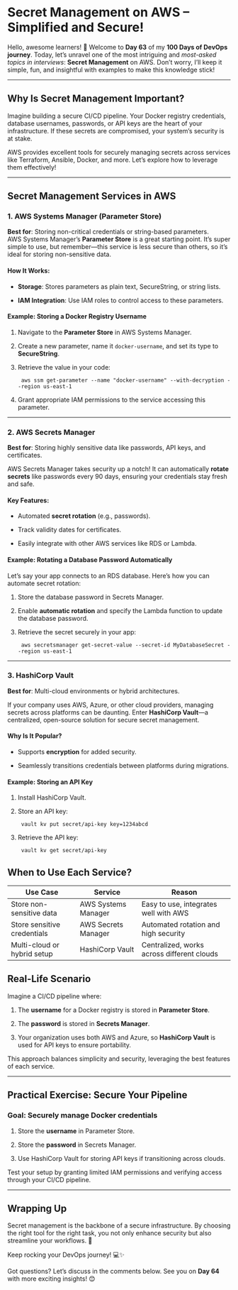 # Secret Management on AWS – Simplified and Secure!

Hello, awesome learners! 🎉 Welcome to  **Day 63**  of my  **100 Days of DevOps journey**. Today, let’s unravel one of the most intriguing and  _most-asked topics in interviews_:  **Secret Management**  on AWS. Don’t worry, I’ll keep it simple, fun, and insightful with examples to make this knowledge stick!

----------

## [](https://100daysdevops.hashnode.dev/day-63-of-100-days-secret-management-on-aws-simplified-and-secure#heading-why-is-secret-management-important "Permalink")Why Is Secret Management Important?

Imagine building a secure CI/CD pipeline. Your Docker registry credentials, database usernames, passwords, or API keys are the heart of your infrastructure. If these secrets are compromised, your system’s security is at stake.

AWS provides excellent tools for securely managing secrets across services like Terraform, Ansible, Docker, and more. Let’s explore how to leverage them effectively!

----------

## [](https://100daysdevops.hashnode.dev/day-63-of-100-days-secret-management-on-aws-simplified-and-secure#heading-secret-management-services-in-aws "Permalink")Secret Management Services in AWS

### [](https://100daysdevops.hashnode.dev/day-63-of-100-days-secret-management-on-aws-simplified-and-secure#heading-1-aws-systems-manager-parameter-store "Permalink")1.  **AWS Systems Manager (Parameter Store)**

**Best for**: Storing non-critical credentials or string-based parameters.  
AWS Systems Manager’s  **Parameter Store**  is a great starting point. It’s super simple to use, but remember—this service is less secure than others, so it’s ideal for storing non-sensitive data.

#### [](https://100daysdevops.hashnode.dev/day-63-of-100-days-secret-management-on-aws-simplified-and-secure#heading-how-it-works "Permalink")How It Works:

-   **Storage**: Stores parameters as plain text, SecureString, or string lists.
    
-   **IAM Integration**: Use IAM roles to control access to these parameters.
    

#### [](https://100daysdevops.hashnode.dev/day-63-of-100-days-secret-management-on-aws-simplified-and-secure#heading-example-storing-a-docker-registry-username "Permalink")Example: Storing a Docker Registry Username

1.  Navigate to the  **Parameter Store**  in AWS Systems Manager.
    
2.  Create a new parameter, name it  `docker-username`, and set its type to  **SecureString**.
    
3.  Retrieve the value in your code:

    ```
     aws ssm get-parameter --name "docker-username" --with-decryption --region us-east-1
    
    ```
    
4.  Grant appropriate IAM permissions to the service accessing this parameter.
    

----------

### [](https://100daysdevops.hashnode.dev/day-63-of-100-days-secret-management-on-aws-simplified-and-secure#heading-2-aws-secrets-manager "Permalink")2.  **AWS Secrets Manager**

**Best for**: Storing highly sensitive data like passwords, API keys, and certificates.

AWS Secrets Manager takes security up a notch! It can automatically  **rotate secrets**  like passwords every 90 days, ensuring your credentials stay fresh and safe.

#### [](https://100daysdevops.hashnode.dev/day-63-of-100-days-secret-management-on-aws-simplified-and-secure#heading-key-features "Permalink")Key Features:

-   Automated  **secret rotation**  (e.g., passwords).
    
-   Track validity dates for certificates.
    
-   Easily integrate with other AWS services like RDS or Lambda.
    

#### [](https://100daysdevops.hashnode.dev/day-63-of-100-days-secret-management-on-aws-simplified-and-secure#heading-example-rotating-a-database-password-automatically "Permalink")Example: Rotating a Database Password Automatically

Let’s say your app connects to an RDS database. Here’s how you can automate secret rotation:

1.  Store the database password in Secrets Manager.
    
2.  Enable  **automatic rotation**  and specify the Lambda function to update the database password.
    
3.  Retrieve the secret securely in your app:

    ```
     aws secretsmanager get-secret-value --secret-id MyDatabaseSecret --region us-east-1
    
    ```
    

----------

### [](https://100daysdevops.hashnode.dev/day-63-of-100-days-secret-management-on-aws-simplified-and-secure#heading-3-hashicorp-vault "Permalink")3.  **HashiCorp Vault**

**Best for**: Multi-cloud environments or hybrid architectures.

If your company uses AWS, Azure, or other cloud providers, managing secrets across platforms can be daunting. Enter  **HashiCorp Vault**—a centralized, open-source solution for secure secret management.

#### [](https://100daysdevops.hashnode.dev/day-63-of-100-days-secret-management-on-aws-simplified-and-secure#heading-why-is-it-popular "Permalink")Why Is It Popular?

-   Supports  **encryption**  for added security.
    
-   Seamlessly transitions credentials between platforms during migrations.
    

#### [](https://100daysdevops.hashnode.dev/day-63-of-100-days-secret-management-on-aws-simplified-and-secure#heading-example-storing-an-api-key "Permalink")Example: Storing an API Key

1.  Install HashiCorp Vault.
    
2.  Store an API key:

    ```
     vault kv put secret/api-key key=1234abcd
    
    ```
    
3.  Retrieve the API key:

    ```
     vault kv get secret/api-key
    
    ```
    

## [](https://100daysdevops.hashnode.dev/day-63-of-100-days-secret-management-on-aws-simplified-and-secure#heading-when-to-use-each-service "Permalink")
## When to Use Each Service?
| **Use Case**               | **Service**            | **Reason**                                      |
|-----------------------------|------------------------|------------------------------------------------|
| Store non-sensitive data    | AWS Systems Manager   | Easy to use, integrates well with AWS          |
| Store sensitive credentials | AWS Secrets Manager   | Automated rotation and high security           |
| Multi-cloud or hybrid setup | HashiCorp Vault       | Centralized, works across different clouds     |

## [](https://100daysdevops.hashnode.dev/day-63-of-100-days-secret-management-on-aws-simplified-and-secure#heading-real-life-scenario "Permalink")Real-Life Scenario

Imagine a CI/CD pipeline where:

1.  The  **username**  for a Docker registry is stored in  **Parameter Store**.
    
2.  The  **password**  is stored in  **Secrets Manager**.
    
3.  Your organization uses both AWS and Azure, so  **HashiCorp Vault**  is used for API keys to ensure portability.
    

This approach balances simplicity and security, leveraging the best features of each service.

----------

## [](https://100daysdevops.hashnode.dev/day-63-of-100-days-secret-management-on-aws-simplified-and-secure#heading-practical-exercise-secure-your-pipeline "Permalink")Practical Exercise: Secure Your Pipeline

### [](https://100daysdevops.hashnode.dev/day-63-of-100-days-secret-management-on-aws-simplified-and-secure#heading-goal-securely-manage-docker-credentials "Permalink")Goal: Securely manage Docker credentials

1.  Store the  **username**  in Parameter Store.
    
2.  Store the  **password**  in Secrets Manager.
    
3.  Use HashiCorp Vault for storing API keys if transitioning across clouds.
    

Test your setup by granting limited IAM permissions and verifying access through your CI/CD pipeline.

----------

## [](https://100daysdevops.hashnode.dev/day-63-of-100-days-secret-management-on-aws-simplified-and-secure#heading-wrapping-up "Permalink")Wrapping Up

Secret management is the backbone of a secure infrastructure. By choosing the right tool for the right task, you not only enhance security but also streamline your workflows. 🚀

Keep rocking your DevOps journey! 💻✨

Got questions? Let’s discuss in the comments below. See you on  **Day 64**  with more exciting insights! 😊
